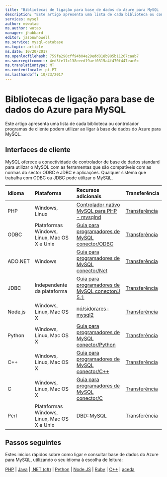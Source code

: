 ```yaml
---
title: "Bibliotecas de ligação para base de dados do Azure para MySQL | Microsoft Docs"
description: "Este artigo apresenta uma lista de cada biblioteca ou controlador programas de cliente podem utilizar ao ligar à base de dados do Azure para MySQL."
services: mysql
author: mswutao
ms.author: wutao
manager: jhubbard
editor: jasonwhowell
ms.service: mysql-database
ms.topic: article
ms.date: 10/20/2017
ms.openlocfilehash: 759fa290cff94b04e29edd818b985b11267caab7
ms.sourcegitcommit: 4ed3fe11c138eeed19aef0315a4f470f447eac0c
ms.translationtype: MT
ms.contentlocale: pt-PT
ms.lasthandoff: 10/23/2017
---
```

# <a name="connection-libraries-for-azure-database-for-mysql"></a>Bibliotecas de ligação para base de dados do Azure para MySQL
Este artigo apresenta uma lista de cada biblioteca ou controlador programas de cliente podem utilizar ao ligar à base de dados do Azure para MySQL.

## <a name="client-interfaces"></a>Interfaces de cliente
MySQL oferece a conectividade de controlador de base de dados standard para utilizar o MySQL com as ferramentas que são compatíveis com as normas do sector ODBC e JDBC e aplicações. Qualquer sistema que trabalha com ODBC ou JDBC pode utilizar o MySQL.

| **Idioma** | **Plataforma** | **Recursos adicionais** | **Transferência** |
| :----------- | :------------| :-----------------------| :------------|
| PHP | Windows, Linux | [Controlador nativo MySQL para PHP - mysqlnd](https://dev.mysql.com/downloads/connector/php-mysqlnd/) | [Transferência](http://php.net/downloads.php) |
| ODBC | Plataformas Windows, Linux, Mac OS X e Unix | [Guia para programadores de MySQL conector/ODBC](https://dev.mysql.com/doc/connector-odbc/en/) | [Transferência](https://dev.mysql.com/downloads/connector/odbc/) |
| ADO.NET | Windows | [Guia para programadores de MySQL conector/Net](https://dev.mysql.com/doc/connector-net/en/) | [Transferência](https://dev.mysql.com/downloads/connector/net/) |
| JDBC | Independente da plataforma | [Guia para programadores de MySQL conector/J 5.1](https://dev.mysql.com/doc/connector-j/5.1/en/) | [Transferência](https://dev.mysql.com/downloads/connector/j/) |
| Node.js | Windows, Linux, Mac OS X | [nó/sidorares-mysql2](https://github.com/sidorares/node-mysql2/tree/master/documentation) | [Transferência](https://github.com/sidorares/node-mysql2) |
| Python | Windows, Linux, Mac OS X | [Guia para programadores de MySQL conector/Python](https://dev.mysql.com/doc/connector-python/en/) | [Transferência](https://dev.mysql.com/downloads/connector/python/) |
| C++ | Windows, Linux, Mac OS X | [Guia para programadores de MySQL conector/C++](https://dev.mysql.com/doc/connector-cpp/en/) | [Transferência](https://dev.mysql.com/downloads/connector/python/) |
| C | Windows, Linux, Mac OS X | [Guia para programadores de MySQL conector/C](https://dev.mysql.com/doc/connector-c/en/) | [Transferência](https://dev.mysql.com/downloads/connector/c/)
| Perl | Plataformas Windows, Linux, Mac OS X e Unix | [DBD::MySQL](https://metacpan.org/pod/DBD::mysql) | [Transferência](https://metacpan.org/pod/DBD::mysql) |


## <a name="next-steps"></a>Passos seguintes
Estes inícios rápidos sobre como ligar e consultar base de dados do Azure para MySQL, utilizando o seu idioma à escolha de leitura:

[PHP](./connect-php.md) | [Java](./connect-java.md) |  [.NET (c#)](./connect-csharp.md) | [Python](./connect-python.md) | [Node.JS](./connect-nodejs.md)  |  [Ruby](./connect-ruby.md) | [C++](connect-cpp.md) | [aceda](./connect-go.md)

